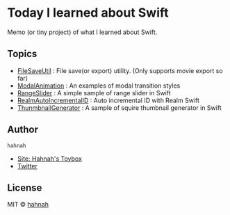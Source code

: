 # Today I learned about Swift

Memo (or tiny project) of what I learned about Swift.

## Topics

+ [FileSaveUtil](https://github.com/hahnah/til-swift/tree/master/FileSaveUtil) : File save(or export) utility. (Only supports movie export so far)
+ [ModalAnimation](https://github.com/hahnah/til-swift/tree/master/ModalAnimation) : An examples of modal transition styles
+ [RangeSlider](https://github.com/hahnah/til-swift/tree/master/RangeSlider) : A simple sample of range slider in Swift
+ [RealmAutoIncrementalID](https://github.com/hahnah/til-swift/tree/master/RealmAutoIncrementalID) : Auto incremental ID with Realm Swift
+ [ThunmbnailGenerator](https://github.com/hahnah/til-swift/tree/master/ThumbnailGenerator) : A sample of squire thumbnail generator in Swift

## Author

`hahnah`

+ [Site: Hahnah's Toybox](https://superhahnah.com)
+ [Twitter](https://twitter.com/superhahnah)

## License

MIT © [hahnah](https://superhahnah.com)
